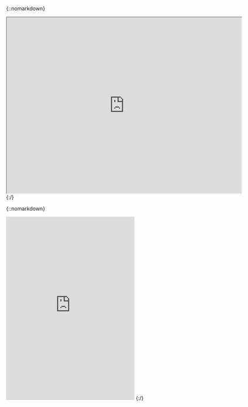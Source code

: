 
{::nomarkdown}
<iframe src="https://www.google.com/maps/d/u/1/embed?mid=11iJ9mjO7BYB0JcLgt5EbsTh-O1BCxOZm" width="640" height="480"></iframe>
{:/}

{::nomarkdown}
<iframe src="https://discordapp.com/widget?id=546187906033909790&theme=dark" width="350" height="500" allowtransparency="true" frameborder="0"></iframe>
{:/}

